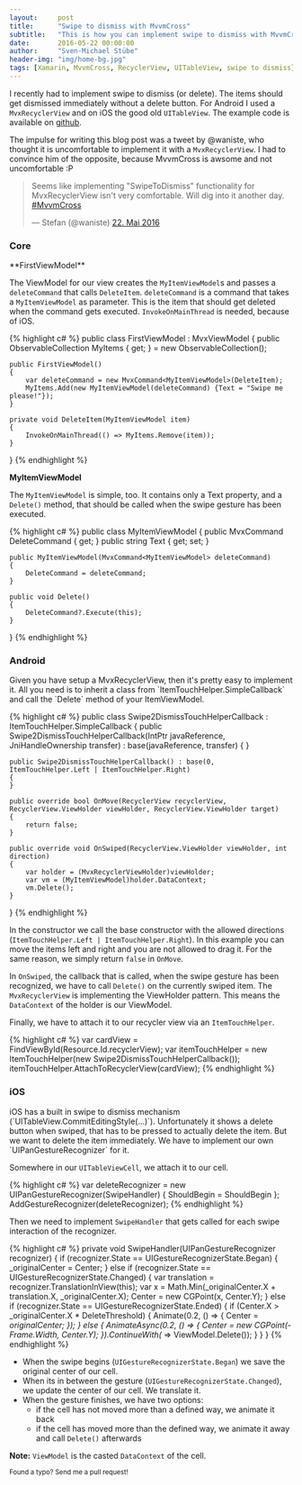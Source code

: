 ```yaml
---
layout:     post
title:      "Swipe to dismiss with MvvmCross"
subtitle:   "This is how you can implement swipe to dismiss with MvvmCross"
date:       2016-05-22 00:00:00
author:     "Sven-Michael Stübe"
header-img: "img/home-bg.jpg"
tags: [Xamarin, MvvmCross, RecyclerView, UITableView, swipe to dismiss]
---
```


I recently had to implement swipe to dismiss (or delete). The items should get dismissed immediately without a delete button. For Android I used a `MvxRecyclerView` and on iOS the good old `UITableView`. The example code is available on <i class="fa fa-github"></i><a href="https://github.com/smstuebe/mvvmcross-examples/tree/master/Swipe2Dismiss" target="_blank">github</a>. 

The impulse for writing this blog post was a tweet by @waniste, who thought it is uncomfortable to implement it with a `MvxRecyclerView`. I had to convince him of the opposite, because MvvmCross is awsome and not uncomfortable :P

<blockquote class="twitter-tweet" data-lang="de"><p lang="en" dir="ltr">Seems like implementing &quot;SwipeToDismiss&quot; functionality for MvxRecyclerView isn&#39;t very comfortable. Will dig into it another day. <a href="https://twitter.com/hashtag/MvvmCross?src=hash">#MvvmCross</a></p>&mdash; Stefan (@waniste) <a href="https://twitter.com/waniste/status/734418485875507204">22. Mai 2016</a></blockquote>
<script async src="//platform.twitter.com/widgets.js" charset="utf-8"></script>

<h3>Core</h3>
**FirstViewModel**

The ViewModel for our view creates the `MyItemViewModel`s and passes a `deleteCommand` that calls `DeleteItem`. `deleteCommand` is a command that takes a `MyItemViewModel` as parameter. This is the item that should get deleted when the command gets executed. `InvokeOnMainThread` is needed, because of iOS.

{% highlight c# %}
public class FirstViewModel 
    : MvxViewModel
{
    public ObservableCollection<MyItemViewModel> MyItems { get; } = new ObservableCollection<MyItemViewModel>();

    public FirstViewModel()
    {
        var deleteCommand = new MvxCommand<MyItemViewModel>(DeleteItem);
        MyItems.Add(new MyItemViewModel(deleteCommand) {Text = "Swipe me please!"});
    }

    private void DeleteItem(MyItemViewModel item)
    {
        InvokeOnMainThread(() => MyItems.Remove(item));
    }
}
{% endhighlight %}

**MyItemViewModel**

The `MyItemViewModel` is simple, too. It contains only a Text property, and a `Delete()` method, that should be called when the swipe gesture has been executed.

{% highlight c# %}
public class MyItemViewModel
{
    public MvxCommand<MyItemViewModel> DeleteCommand { get; }
    public string Text { get; set; }

    public MyItemViewModel(MvxCommand<MyItemViewModel> deleteCommand)
    {
        DeleteCommand = deleteCommand;
    }

    public void Delete()
    {
        DeleteCommand?.Execute(this);
    }
}
{% endhighlight %}


<h3>Android</h3>
Given you have setup a MvxRecyclerView, then it's pretty easy to implement it. All you need is to inherit a class from `ItemTouchHelper.SimpleCallback` and call the `Delete` method of your ItemViewModel.

{% highlight c# %}
public class Swipe2DismissTouchHelperCallback : ItemTouchHelper.SimpleCallback
{
    public Swipe2DismissTouchHelperCallback(IntPtr javaReference, JniHandleOwnership transfer) : base(javaReference, transfer)
    {
    }

    public Swipe2DismissTouchHelperCallback() : base(0, ItemTouchHelper.Left | ItemTouchHelper.Right)
    {
    }

    public override bool OnMove(RecyclerView recyclerView, RecyclerView.ViewHolder viewHolder, RecyclerView.ViewHolder target)
    {
        return false;
    }

    public override void OnSwiped(RecyclerView.ViewHolder viewHolder, int direction)
    {
        var holder = (MvxRecyclerViewHolder)viewHolder;
        var vm = (MyItemViewModel)holder.DataContext;
        vm.Delete();
    }
}
{% endhighlight %}

In the constructor we call the base constructor with the allowed directions (`ItemTouchHelper.Left | ItemTouchHelper.Right`). In this example you can move the items left and right and you are not allowed to drag it. For the same reason, we simply return `false` in `OnMove`. 

In `OnSwiped`, the callback that is called, when the swipe gesture has been recognized, we have to call `Delete()` on the currently swiped item. The `MvxRecyclerView` is implementing the ViewHolder pattern. This means the `DataContext` of the holder is our ViewModel.

Finally, we have to attach it to our recycler view via an `ItemTouchHelper`.

{% highlight c# %}
var cardView = FindViewById<MvxRecyclerView>(Resource.Id.recyclerView);
var itemTouchHelper = new ItemTouchHelper(new Swipe2DismissTouchHelperCallback());
itemTouchHelper.AttachToRecyclerView(cardView);
{% endhighlight %}

<h3>iOS</h3>
iOS has a built in swipe to dismiss mechanism (`UITableView.CommitEditingStyle(...)`). Unfortunately it shows a delete button when swiped, that has to be pressed to actually delete the item. But we want to delete the item immediately. We have to implement our own `UIPanGestureRecognizer` for it.

Somewhere in our `UITableViewCell`, we attach it to our cell.

{% highlight c# %}
var deleteRecognizer = new UIPanGestureRecognizer(SwipeHandler) { ShouldBegin = ShouldBegin };
AddGestureRecognizer(deleteRecognizer);
{% endhighlight %}

Then we need to implement `SwipeHandler` that gets called for each swipe interaction of the recognizer.

{% highlight c# %}
private void SwipeHandler(UIPanGestureRecognizer recognizer)
{
    if (recognizer.State == UIGestureRecognizerState.Began)
    {
        _originalCenter = Center;
    }
    else if (recognizer.State == UIGestureRecognizerState.Changed)
    {
        var translation = recognizer.TranslationInView(this);
        var x = Math.Min(_originalCenter.X + translation.X, _originalCenter.X);
        Center = new CGPoint(x, Center.Y);
    }
    else if (recognizer.State == UIGestureRecognizerState.Ended)
    {
        if (Center.X > _originalCenter.X * DeleteThreshold)
        {
            Animate(0.2, () =>
            {
                Center = _originalCenter;
            });
        }
        else
        {
            AnimateAsync(0.2, () =>
            {
                Center = new CGPoint(-Frame.Width, Center.Y);
            }).ContinueWith(_ => ViewModel.Delete());
        }
    }
}
{% endhighlight %}

- When the swipe begins (`UIGestureRecognizerState.Began`) we save the original center of our cell.
- When its in between the gesture (`UIGestureRecognizerState.Changed`), we update the center of our cell. We translate it.
- When the gesture finishes, we have two options:
  - if the cell has not moved more than a defined way, we animate it back 
  - if the cell has moved more than the defined way, we animate it away and call `Delete()` afterwards

**Note:** `ViewModel` is the casted `DataContext` of the cell.

<small>Found a typo? Send me a pull request!</small>
